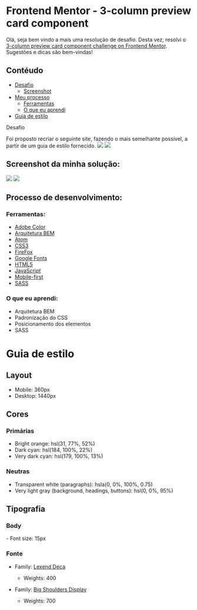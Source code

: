 <h1>Frontend Mentor - 3-column preview card component</h1>

Olá, seja bem vindo a mais uma resolução de desafio. Desta vez, resolvi o [3-column preview card component challenge on Frontend Mentor](https://www.frontendmentor.io/challenges/3column-preview-card-component-pH92eAR2-). Sugestões e dicas são bem-vindas!

## Contéudo

- [Desafio](#desafio)
    - [Screenshot](#screenshot)
- [Meu processo](#meu-processo)
    - [Ferramentas](#ferramentas)
    - [O que eu aprendi](#aprendizado)
- [Guia de estilo](#estilo)

<a id="desafio">Desafio</a>

Foi proposto recriar o seguinte site, fazendo o mais semelhante possível, a partir de um guia de estilo fornecido.
![](./design/desktop-design.jpg)
![](./design/mobile-design.jpg)

<a id="screenshot">
<h2>Screenshot da minha solução:</h2>
</a>

![](./design/desktop-solucao.jpg)
![](./design/mobile-solucao.jpg)

<a id="meu-processo">
<h2>Processo de desenvolvimento:</h2>
</a>

<a id="ferramentas">
<h3>Ferramentas:</h3>
</a>

- [Adobe Color](https://color.adobe.com/pt/create/color-wheel)
- [Arquitetura BEM](https://en.bem.info/methodology/css/)
- [Atom](https://atom.io/)
- [CSS3](https://developer.mozilla.org/pt-BR/docs/Web/CSS)
- [FireFox](https://www.mozilla.org/pt-BR/firefox/new/)
- [Google Fonts](https://fonts.google.com)
- [HTML5](https://developer.mozilla.org/pt-BR/docs/Web/HTML)
- [JavaScript](https://developer.mozilla.org/pt-BR/docs/Web/JavaScript)
- [Mobile-first](https://developer.mozilla.org/en-US/docs/Glossary/Mobile_First)
- [SASS](https://sass-lang.com/)

<a id="aprendizado">
<h3>O que eu aprendi:</h3>
</a>

- Arquitetura BEM
- Padronização do CSS
- Posicionamento dos elementos
- SASS

<a id="estilo">
<h1>Guia de estilo</h1>
</a>

<h2> Layout </h2>

- Mobile: 360px
- Desktop: 1440px

<h2> Cores </h2>

<h3>Primárias</h3>

- Bright orange: hsl(31, 77%, 52%)
- Dark cyan: hsl(184, 100%, 22%)
- Very dark cyan: hsl(179, 100%, 13%)

<h3> Neutras </h3>

- Transparent white (paragraphs): hsla(0, 0%, 100%, 0.75)
- Very light gray (background, headings, buttons): hsl(0, 0%, 95%)

<h2> Tipografia </h2>

<h3> Body </h3>
- Font size: 15px

<h3> Fonte </h3>

- Family: [Lexend Deca](https://fonts.google.com/specimen/Lexend+Deca)
    - Weights: 400

- Family: [Big Shoulders Display](https://fonts.google.com/specimen/Big+Shoulders+Display)
    - Weights: 700




